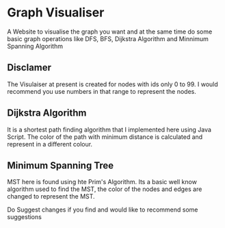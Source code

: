 # Graph Visualiser

A Website to visualise the graph you want and at the same time do some basic graph operations like DFS, BFS, Dijkstra Algorithm and Minnimum Spanning Algorithm

## Disclamer
The Visulaiser at present is created for nodes with ids only 0 to 99. I would recommend you use numbers in that range to represent the nodes.

## Dijkstra Algorithm 
It is a shortest path finding algorithm that I implemented here using Java Script. The color of the path with minimum distance is calculated and represent in a different colour.

## Minimum Spanning Tree
MST here is found using hte Prim's Algorithm. Its a basic well know algorithm used to find the MST, the color of the nodes and edges are changed to represent the MST.

Do Suggest changes if you find and would like to recommend some suggestions
